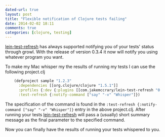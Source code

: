 ```yaml
---
dated-url: true
layout: post
title: "Flexible notification of Clojure tests failing"
date: 2014-02-02 18:11
comments: true
categories: [clojure, testing]
---
```


[lein-test-refresh](https://github.com/jakemcc/lein-test-refresh) has
always supported notifying you of your tests' status through growl.
With the release of version 0.3.4 it now will notify you using
whatever program you want.

To make my Mac whisper my the results of running my tests I can use
the following project.clj

``` clojure
    (defproject sample "1.2.3"
      :dependencies [[org.clojure/clojure "1.5.1"]]
      :profiles {:dev {:plugins [[com.jakemccrary/lein-test-refresh "0.3.4"]]}}
      :test-refresh {:notify-command ["say" "-v" "Whisper"]})
```

The specification of the command is found in the `:test-refresh
{:notify-command ["say" "-v" "Whisper"]}` entry in the above
project.clj. After running your tests
[lein-test-refresh](https://github.com/jakemcc/lein-test-refresh) will
pass a (usually) short summary message as the final parameter to the
specified command.

Now you can finally have the results of running
your tests whispered to you.

